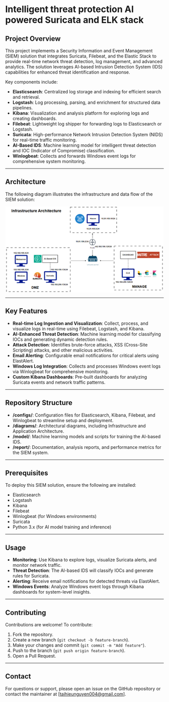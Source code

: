 # Intelligent threat protection AI powered Suricata and ELK stack

## Project Overview

This project implements a Security Information and Event Management (SIEM) solution that integrates Suricata, Filebeat, and the Elastic Stack to provide real-time network threat detection, log management, and advanced analytics. The solution leverages AI-based Intrusion Detection System (IDS) capabilities for enhanced threat identification and response.

Key components include:

- **Elasticsearch**: Centralized log storage and indexing for efficient search and retrieval.
- **Logstash**: Log processing, parsing, and enrichment for structured data pipelines.
- **Kibana**: Visualization and analysis platform for exploring logs and creating dashboards.
- **Filebeat**: Lightweight log shipper for forwarding logs to Elasticsearch or Logstash.
- **Suricata**: High-performance Network Intrusion Detection System (NIDS) for real-time traffic monitoring.
- **AI-Based IDS**: Machine learning model for intelligent threat detection and IOC (Indicator of Compromise) classification.
- **Winlogbeat**: Collects and forwards Windows event logs for comprehensive system monitoring.

---

## Architecture

The following diagram illustrates the infrastructure and data flow of the SIEM solution:

![Infrastructure Architecture](https://github.com/taihieunguyen/Intelligent-threat-protection-AI-powered-Suricata-and-ELK-stack/blob/main/diagrams/Infrastructure%20Architecture.png?raw=true)

---

## Key Features

- **Real-time Log Ingestion and Visualization**: Collect, process, and visualize logs in real-time using Filebeat, Logstash, and Kibana.
- **AI-Enhanced Threat Detection**: Machine learning model for classifying IOCs and generating dynamic detection rules.
- **Attack Detection**: Identifies brute-force attacks, XSS (Cross-Site Scripting) attacks, and other malicious activities.
- **Email Alerting**: Configurable email notifications for critical alerts using ElastAlert.
- **Windows Log Integration**: Collects and processes Windows event logs via Winlogbeat for comprehensive monitoring.
- **Custom Kibana Dashboards**: Pre-built dashboards for analyzing Suricata events and network traffic patterns.

---

## Repository Structure

- **/configs/**: Configuration files for Elasticsearch, Kibana, Filebeat, and Winlogbeat to streamline setup and deployment.
- **/diagrams/**: Architectural diagrams, including Infrastructure and Application Architecture.
- **/model/**: Machine learning models and scripts for training the AI-based IDS.
- **/report/**: Documentation, analysis reports, and performance metrics for the SIEM system.

---

## Prerequisites

To deploy this SIEM solution, ensure the following are installed:

- Elasticsearch 
- Logstash 
- Kibana 
- Filebeat 
- Winlogbeat  (for Windows environments)
- Suricata 
- Python 3.x (for AI model training and inference)

---

## Usage

- **Monitoring**: Use Kibana to explore logs, visualize Suricata alerts, and monitor network traffic.
- **Threat Detection**: The AI-based IDS will classify IOCs and generate rules for Suricata.
- **Alerting**: Receive email notifications for detected threats via ElastAlert.
- **Windows Events**: Analyze Windows event logs through Kibana dashboards for system-level insights.

---

## Contributing

Contributions are welcome! To contribute:

1. Fork the repository.
2. Create a new branch (`git checkout -b feature-branch`).
3. Make your changes and commit (`git commit -m "Add feature"`).
4. Push to the branch (`git push origin feature-branch`).
5. Open a Pull Request.

---

## Contact

For questions or support, please open an issue on the GitHub repository or contact the maintainer at [taihieunguyen004@gmail.com].
